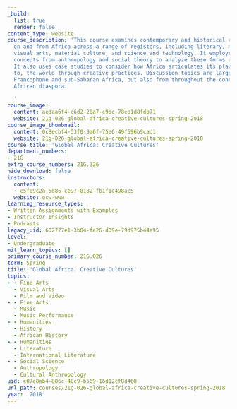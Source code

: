 ```yaml
---
_build:
  list: true
  render: false
content_type: website
course_description: 'This course examines contemporary and historical cultural production
  on and from Africa across a range of registers, including literary, musical and
  visual arts, material culture, and science and technology. It employs key theoretical
  concepts from anthropology and social theory to analyze these forms and phenomena.
  It also uses case studies to consider how Africa articulates its place in, and relationship
  to, the world through creative practices. Discussion topics are largely drawn from
  Francophone and sub-Saharan Africa, but also from throughout the continent and the
  African diaspora.

  '
course_image:
  content: aedaa6f4-c6d2-20a7-c9bc-78eb1d8fdb71
  website: 21g-026-global-africa-creative-cultures-spring-2018
course_image_thumbnail:
  content: 0c8ecbf4-53f0-9a6f-75e6-49f596b9cad1
  website: 21g-026-global-africa-creative-cultures-spring-2018
course_title: 'Global Africa: Creative Cultures'
department_numbers:
- 21G
extra_course_numbers: 21G.326
hide_download: false
instructors:
  content:
  - c5fe9c2a-5d86-ce97-8182-fb1f1e498ac5
  website: ocw-www
learning_resource_types:
- Written Assignments with Examples
- Instructor Insights
- Podcasts
legacy_uid: 602777e1-3b04-fe26-d09e-79d975b44a95
level:
- Undergraduate
mit_learn_topics: []
primary_course_number: 21G.026
term: Spring
title: 'Global Africa: Creative Cultures'
topics:
- - Fine Arts
  - Visual Arts
  - Film and Video
- - Fine Arts
  - Music
  - Music Performance
- - Humanities
  - History
  - African History
- - Humanities
  - Literature
  - International Literature
- - Social Science
  - Anthropology
  - Cultural Anthropology
uid: e07e8ab4-886c-40c9-b569-16d12cf8d460
url_path: courses/21g-026-global-africa-creative-cultures-spring-2018
year: '2018'
---
```

